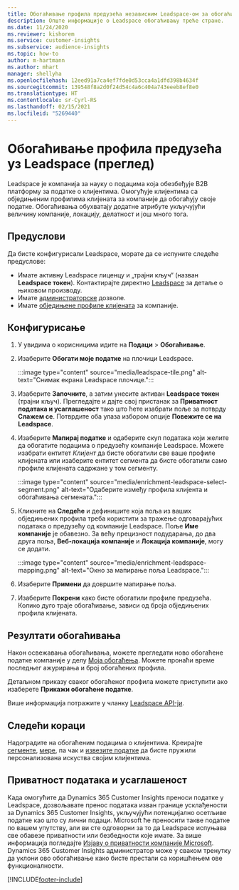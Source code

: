 ```yaml
---
title: Обогаћивање профила предузећа независним Leadspace-ом за обогаћивање
description: Опште информације о Leadspace обогаћивању треће стране.
ms.date: 11/24/2020
ms.reviewer: kishorem
ms.service: customer-insights
ms.subservice: audience-insights
ms.topic: how-to
author: m-hartmann
ms.author: mhart
manager: shellyha
ms.openlocfilehash: 12eed91a7ca4ef7fde0d53cca4a1dfd398b4634f
ms.sourcegitcommit: 139548f8a2d0f24d54c4a6c404a743eeeb8ef8e0
ms.translationtype: HT
ms.contentlocale: sr-Cyrl-RS
ms.lasthandoff: 02/15/2021
ms.locfileid: "5269440"
---
```

# <a name="enrichment-of-company-profiles-with-leadspace-preview"></a>Обогаћивање профила предузећа уз Leadspace (преглед)

Leadspace је компанија за науку о подацима која обезбеђује B2B платформу за податке о клијентима. Омогућује клијентима са обједињеним профилима клијената за компаније да обогаћују своје податке. Обогаћивања обухватају додатне атрибуте укључујући величину компаније, локацију, делатност и још много тога.

## <a name="prerequisites"></a>Предуслови

Да бисте конфигурисали Leadspace, морате да се испуните следеће предуслове:

- Имате активну Leadspace лиценцу и „трајни кључ“ (назван **Leadspace токен**). Контактирајте директно [Leadspace](https://www.leadspace.com/products/leadspace-on-demand/) за детаље о њиховом производу.
- Имате [администраторске](permissions.md#administrator) дозволе.
- Имате [обједињене профиле клијената](customer-profiles.md) за компаније.

## <a name="configuration"></a>Конфигурисање

1. У увидима о корисницима идите на **Подаци** > **Обогаћивање**.

1. Изаберите **Обогати моје податке** на плочици Leadspace.

   :::image type="content" source="media/leadspace-tile.png" alt-text="Снимак екрана Leadspace плочице.":::

1. Изаберите **Започните**, а затим унесите активан **Leadspace токен** (трајни кључ). Прегледајте и дајте свој пристанак за **Приватност података и усаглашеност** тако што ћете изабрати поље за потврду **Слажем се**. Потврдите оба улаза избором опције **Повежите се на Leadspace**.

1. Изаберите **Мапирај податке** и одаберите скуп података који желите да обогатите подацима о предузећу компаније Leadspace. Можете изабрати ентитет *Клијент* да бисте обогатили све ваше профиле клијената или изаберите ентитет сегмента да бисте обогатили само профиле клијената садржане у том сегменту.

   :::image type="content" source="media/enrichment-leadspace-select-segment.png" alt-text="Одаберите између профила клијента и обогаћивања сегмената.":::

1. Кликните на **Следеће** и дефинишите која поља из ваших обједињених профила треба користити за тражење одговарајућих података о предузећу од компаније Leadspace. Поље **Име компаније** је обавезно. За већу прецизност подударања, до два друга поља, **Веб-локација компаније** и **Локација компаније**, могу се додати.

   :::image type="content" source="media/enrichment-leadspace-mapping.png" alt-text="Окно за мапирање поља Leadspace.":::
   
1. Изаберите **Примени** да довршите мапирање поља.

1. Изаберите **Покрени** како бисте обогатили профиле предузећа. Колико дуго траје обогаћивање, зависи од броја обједињених профила клијената.

## <a name="enrichment-results"></a>Резултати обогаћивања

Након освежавања обогаћивања, можете прегледати ново обогаћене податке компаније у делу [Моја обогаћења](enrichment-hub.md). Можете пронаћи време последњег ажурирања и број обогаћених профила.

Детаљном приказу сваког обогаћеног профила можете приступити ако изаберете **Прикажи обогаћене податке**.

Више информација потражите у чланку [Leadspace API-ји](https://support.leadspace.com/hc/en-us/sections/201997649-API).

## <a name="next-steps"></a>Следећи кораци

Надоградите на обогаћеним подацима о клијентима. Креирајте [сегменте](segments.md), [мере](measures.md), па чак и [извезите податке](export-destinations.md) да бисте пружили персонализована искуства својим клијентима.

## <a name="data-privacy-and-compliance"></a>Приватност података и усаглашеност

Када омогућите да Dynamics 365 Customer Insights преноси податке у Leadspace, дозвољавате пренос података изван границе усклађености за Dynamics 365 Customer Insights, укључујући потенцијално осетљиве податке као што су лични подаци. Microsoft ће преносити такве податке по вашем упутству, али ви сте одговорни за то да Leadspace испуњава све обавезе приватности или безбедности које имате. За више информација погледајте [Изјаву о приватности компаније Microsoft](https://go.microsoft.com/fwlink/?linkid=396732).
Dynamics 365 Customer Insights администратор може у сваком тренутку да уклони ово обогаћивање како бисте престали са коришћењем ове функционалности.


[!INCLUDE[footer-include](../includes/footer-banner.md)]